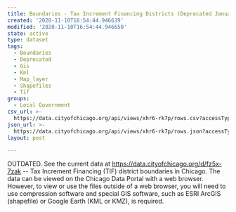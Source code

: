 ```yaml
---
title: Boundaries - Tax Increment Financing Districts (Deprecated January 2019)
created: '2020-11-10T16:54:44.946639'
modified: '2020-11-10T16:54:44.946650'
state: active
type: dataset
tags:
  - Boundaries
  - Deprecated
  - Gis
  - Kml
  - Map_layer
  - Shapefiles
  - Tif
groups:
  - Local Government
csv_url: >-
  https://data.cityofchicago.org/api/views/xhr6-rk7p/rows.csv?accessType=DOWNLOAD
json_url: >-
  https://data.cityofchicago.org/api/views/xhr6-rk7p/rows.json?accessType=DOWNLOAD
layout: post

---
```

OUTDATED. See the current data at https://data.cityofchicago.org/d/fz5x-7zak -- Tax Increment Financing (TIF) district boundaries in Chicago. The data can be viewed on the Chicago Data Portal with a web browser. However, to view or use the files outside of a web browser, you will need to use compression software and special GIS software, such as ESRI ArcGIS (shapefile) or Google Earth (KML or KMZ), is required.

